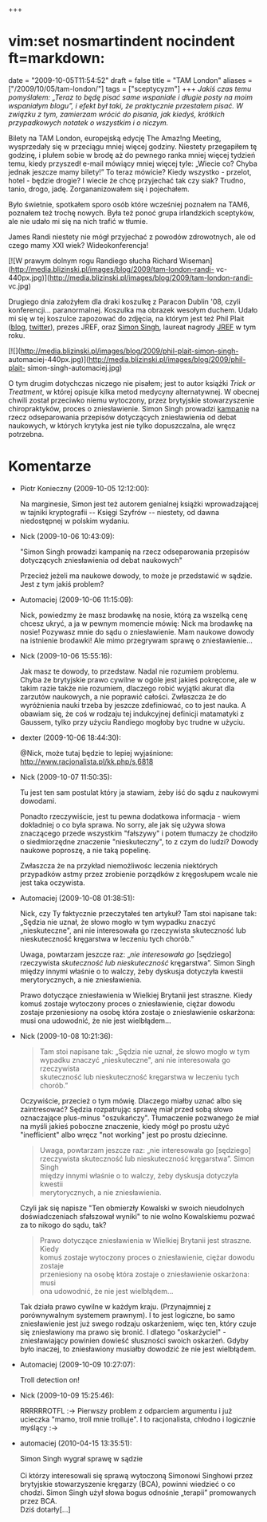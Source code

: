 +++
# vim:set nosmartindent nocindent ft=markdown:
date = "2009-10-05T11:54:52"
draft = false
title = "TAM London"
aliases = ["/2009/10/05/tam-london/"]
tags = ["sceptycyzm"]
+++
_Jakiś czas temu pomyślałem: „Teraz to będę pisać same wspaniałe i długie
posty na moim wspaniałym blogu”, i efekt był taki, że praktycznie przestałem
pisać. W związku z tym, zamierzam wrócić do pisania, jak kiedyś, krótkich
przypadkowych notatek o wszystkim i o niczym._

Bilety na TAM London, europejską edycję The Amaz!ng Meeting, wysprzedały się w
przeciągu mniej więcej godziny. Niestety przegapiłem tę godzinę, i plułem
sobie w brodę aż do pewnego ranka mniej więcej tydzień temu, kiedy przyszedł
e-mail mówiący mniej więcej tyle: „Wiecie co? Chyba jednak jeszcze mamy
bilety!” To teraz mówicie? Kiedy wszystko - przelot, hotel - będzie drogie? I
wiecie że chcę przyjechać tak czy siak? Trudno, tanio, drogo, jadę.
Zorgananizowałem się i pojechałem.

Było świetnie, spotkałem sporo osób które wcześniej poznałem na TAM6, poznałem
też trochę nowych. Była też ponoć grupa irlandzkich sceptyków, ale nie udało
mi się na nich trafić w tłumie.

James Randi niestety nie mógł przyjechać z powodów zdrowotnych, ale od czego
mamy XXI wiek? Wideokonferencja!

[![W prawym dolnym rogu Randiego słucha Richard
Wiseman](http://media.blizinski.pl/images/blog/2009/tam-london-randi-
vc-440px.jpg)](http://media.blizinski.pl/images/blog/2009/tam-london-randi-
vc.jpg)

Drugiego dnia założyłem dla draki koszulkę z Paracon Dublin '08, czyli
konferencji... paranormalnej. Koszulka ma obrazek wesołym duchem. Udało mi się
w tej koszulce zapozować do zdjęcia, na którym jest też Phil Plait
([blog](http://blogs.discovermagazine.com/badastronomy/),
[twitter](http://twitter.com/badAstronomer)), prezes JREF, oraz [Simon
Singh](http://www.simonsingh.net/), laureat nagrody
[JREF](http://www.randi.org/) w tym roku.

[![](http://media.blizinski.pl/images/blog/2009/phil-plait-simon-singh-
automaciej-440px.jpg)](http://media.blizinski.pl/images/blog/2009/phil-plait-
simon-singh-automaciej.jpg)

O tym drugim dotychczas niczego nie pisałem; jest to autor książki _Trick or
Treatment_, w której opisuje kilka metod medycyny alternatywnej. W obecnej
chwili został przeciwko niemu wytoczony, przez brytyjskie stowarzyszenie
chiropraktyków, proces o zniesławienie. Simon Singh prowadzi
[kampanię](http://www.senseaboutscience.org.uk/index.php/site/project/333/) na
rzecz odseparowania przepisów dotyczących zniesławienia od debat naukowych, w
których krytyka jest nie tylko dopuszczalna, ale wręcz potrzebna.

# Komentarze

* Piotr Konieczny (2009-10-05 12:12:00): <p>Na marginesie, Simon jest też
  autorem genialnej książki wprowadzającej w tajniki kryptografii -- Księgi
  Szyfrów -- niestety, od dawna niedostępnej w polskim wydaniu.</p>
* Nick (2009-10-06 10:43:09): <p>"Simon Singh prowadzi kampanię na rzecz
  odseparowania przepisów dotyczących zniesławienia od debat naukowych"</p>
  <p>Przecież jeżeli ma naukowe dowody, to może je przedstawić w sądzie. Jest z
  tym jakiś problem?</p>
* Automaciej (2009-10-06 11:15:09): <p>Nick, powiedzmy że masz brodawkę na
  nosie, którą za wszelką cenę chcesz ukryć, a ja w pewnym momencie mówię: Nick
  ma brodawkę na nosie! Pozywasz mnie do sądu o zniesławienie. Mam naukowe
  dowody na istnienie brodawki! Ale mimo przegrywam sprawę o
  zniesławienie...</p>
* Nick (2009-10-06 15:55:16): <p>Jak masz te dowody, to przedstaw. Nadal nie
  rozumiem problemu. Chyba że brytyjskie prawo cywilne w ogóle jest jakieś
  pokręcone, ale w takim razie także nie rozumiem, dlaczego robić wyjątki akurat
  dla zarzutów naukowych, a nie poprawić całości. Zwłaszcza że do wyróżnienia
  nauki trzeba by jeszcze zdefiniować, co to jest nauka. A obawiam się, że coś w
  rodzaju tej indukcyjnej definicji matamatyki z Gaussem, tylko przy użyciu
  Randiego mogłoby byc trudne w użyciu.</p>
* dexter (2009-10-06 18:44:30): <p>@Nick, może tutaj będzie to lepiej
  wyjaśnione: http://www.racjonalista.pl/kk.php/s,6818</p>
* Nick (2009-10-07 11:50:35): <p>Tu jest ten sam postulat który ja stawiam, żeby
  iść do sądu z naukowymi dowodami.</p>  <p>Ponadto rzeczywiście, jest tu pewna
  dodatkowa informacja - wiem dokładniej o co była sprawa. No sorry, ale jak się
  używa słowa znaczącego przede wszystkim "fałszywy" i potem tłumaczy że
  chodziło o siedmiorzędne znaczenie "nieskuteczny", to z czym do ludzi? Dowody
  naukowe poproszę, a nie taką popelinę.</p>  <p>Zwłaszcza że na przykład
  niemożliwośc leczenia niektórych przypadków astmy przez zrobienie porządków z
  kręgosłupem wcale nie jest taka oczywista.</p>
* Automaciej (2009-10-08 01:38:51): <p>Nick, czy Ty faktycznie przeczytałeś ten
  artykuł? Tam stoi napisane tak: „Sędzia nie uznał, że słowo mogło w tym
  wypadku znaczyć „nieskuteczne", ani nie interesowała go rzeczywista
  skuteczność lub nieskuteczność kręgarstwa w leczeniu tych chorób.”</p>
  <p>Uwaga, powtarzam jeszcze raz: „<em>nie interesowała go</em> [sędziego]
  rzeczywista <em>skuteczność lub nieskuteczność</em> kręgarstwa”. Simon Singh
  między innymi właśnie o to walczy, żeby dyskusja dotyczyła kwestii
  merytorycznych, a nie zniesławienia.</p>  <p>Prawo dotyczące zniesławienia w
  Wielkiej Brytanii jest straszne. Kiedy komuś zostaje wytoczony proces o
  zniesławienie, ciężar dowodu zostaje przeniesiony na osobę która zostaje o
  zniesławienie oskarżona: musi ona udowodnić, że nie jest wielbłądem...</p>
* Nick (2009-10-08 10:21:36): <blockquote>   <p>Tam stoi napisane tak: „Sędzia
  nie uznał, że słowo mogło w tym<br />   wypadku znaczyć „nieskuteczne", ani
  nie interesowała go rzeczywista<br />   skuteczność lub nieskuteczność
  kręgarstwa w leczeniu tych chorób.”</p> </blockquote>  <p>Oczywiście, przecież
  o tym mówię. Dlaczego miałby uznać albo się zaintresować? Sędzia rozpatrując
  sprawę miał przed sobą słowo oznaczające plus-minus "oszukańczy". Tłumaczenie
  pozwanego że miał na myśli jakieś poboczne znaczenie, kiedy mógł po prostu
  użyć "inefficient" albo wręcz "not working" jest po prostu dziecinne.</p>
  <blockquote>   <p>Uwaga, powtarzam jeszcze raz: „nie interesowała go
  [sędziego]<br />   rzeczywista skuteczność lub nieskuteczność kręgarstwa”.
  Simon Singh<br />   między innymi właśnie o to walczy, żeby dyskusja dotyczyła
  kwestii<br />   merytorycznych, a nie zniesławienia.</p> </blockquote>
  <p>Czyli jak się napisze "Ten obmierzły Kowalski w swoich nieudolnych
  doświadczeniach sfałszował wyniki" to nie wolno Kowalskiemu pozwać za to
  nikogo do sądu, tak?</p>  <blockquote>   <p>Prawo dotyczące zniesławienia w
  Wielkiej Brytanii jest straszne. Kiedy<br />   komuś zostaje wytoczony proces
  o zniesławienie, ciężar dowodu zostaje<br />   przeniesiony na osobę która
  zostaje o zniesławienie oskarżona: musi <br />   ona udowodnić, że nie jest
  wielbłądem...</p> </blockquote>  <p>Tak działa prawo cywilne w każdym kraju.
  (Przynajmniej z porównywalnym systemem prawnym). I to jest logiczne, bo samo
  zniesławienie jest już swego rodzaju oskarżeniem, więc ten, który czuje się
  zniesławiony ma prawo się bronić. I dlatego "oskarżyciel" - zniesławiający
  powinien dowieść słuszności swoich oskarżeń. Gdyby było inaczej, to
  zniesławiony musiałby dowodzić że nie jest wielbłądem.</p>
* Automaciej (2009-10-09 10:27:07): <p>Troll detection on!</p>
* Nick (2009-10-09 15:25:46): <p>RRRRRROTFL :-> Pierwszy problem z odparciem
  argumentu i już ucieczka "mamo, troll mnie trolluje". I to racjonalista,
  chłodno i logicznie myślący :-></p>
* automaciej (2010-04-15 13:35:51): <p>Simon Singh wygrał sprawę w sądzie<br
  /><br />Ci którzy interesowali się sprawą wytoczoną Simonowi Singhowi przez
  brytyjskie stowarzyszenie kręgarzy (BCA), powinni wiedzieć o co chodzi. Simon
  Singh użył słowa bogus odnośnie „terapii” promowanych przez BCA.<br /> Dziś
  dotarły[...]</p>
